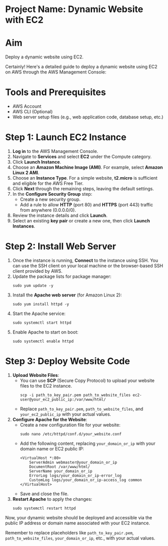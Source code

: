 # Project Name: Dynamic Website with EC2
# Aim
Deploy a dynamic website using EC2.

Certainly! Here's a detailed guide to deploy a dynamic website using EC2 on AWS through the AWS Management Console:

# Tools and Prerequisites
- AWS Account
- AWS CLI (Optional)
- Web server setup files (e.g., web application code, database setup, etc.)

# Step 1: Launch EC2 Instance
1. **Log in** to the AWS Management Console.
2. Navigate to **Services** and select **EC2** under the Compute category.
3. Click **Launch Instance**.
4. Choose an **Amazon Machine Image (AMI)**. For example, select **Amazon Linux 2 AMI**.
5. Choose an **Instance Type**. For a simple website, **t2.micro** is sufficient and eligible for the AWS Free Tier.
6. Click **Next** through the remaining steps, leaving the default settings.
7. In the **Configure Security Group** step:
   - Create a new security group.
   - Add a rule to allow **HTTP** (port 80) and **HTTPS** (port 443) traffic from anywhere (0.0.0.0/0).
8. Review the instance details and click **Launch**.
9. Select an existing **key pair** or create a new one, then click **Launch Instances**.

# Step 2: Install Web Server
1. Once the instance is running, **Connect** to the instance using SSH. You can use the SSH client on your local machine or the browser-based SSH client provided by AWS.
2. Update the package lists for package manager:
   ```
   sudo yum update -y
   ```
3. Install the **Apache web server** (for Amazon Linux 2):
   ```
   sudo yum install httpd -y
   ```
4. Start the Apache service:
   ```
   sudo systemctl start httpd
   ```
5. Enable Apache to start on boot:
   ```
   sudo systemctl enable httpd
   ```

# Step 3: Deploy Website Code
1. **Upload Website Files**:
   - You can use **SCP** (Secure Copy Protocol) to upload your website files to the EC2 instance.
     ```
     scp -i path_to_key_pair.pem path_to_website_files ec2-user@your_ec2_public_ip:/var/www/html/
     ```
   - Replace `path_to_key_pair.pem`, `path_to_website_files`, and `your_ec2_public_ip` with your actual values.
2. **Configure Apache for the Website**:
   - Create a new configuration file for your website:
     ```
     sudo nano /etc/httpd/conf.d/your_website.conf
     ```
   - Add the following content, replacing `your_domain_or_ip` with your domain name or EC2 public IP:
     ```
     <VirtualHost *:80>
         ServerAdmin webmaster@your_domain_or_ip
         DocumentRoot /var/www/html/
         ServerName your_domain_or_ip
         ErrorLog logs/your_domain_or_ip-error_log
         CustomLog logs/your_domain_or_ip-access_log common
     </VirtualHost>
     ```
   - Save and close the file.
3. **Restart Apache** to apply the changes:
   ```
   sudo systemctl restart httpd
   ```

Now, your dynamic website should be deployed and accessible via the public IP address or domain name associated with your EC2 instance.

Remember to replace placeholders like `path_to_key_pair.pem`, `path_to_website_files`, `your_domain_or_ip`, etc., with your actual values.


